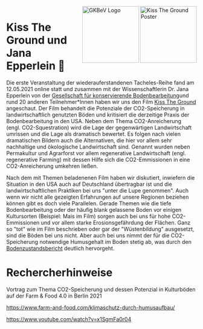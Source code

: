 <img src="https://user-images.githubusercontent.com/44900699/119657577-61962380-be2c-11eb-888a-3ad6d4406505.jpg" align="right" alt="Kiss The Ground Poster" width="150"/>
<img src="https://user-images.githubusercontent.com/44900699/119657265-f8aeab80-be2b-11eb-8352-56642447dd94.png" align= "right" alt="GKBeV Logo" width="150"/>


# Kiss The Ground und Jana Epperlein 🌳

Die erste Veranstaltung der wiederauferstandenen Tacheles-Reihe fand am 12.05.2021 online statt und zusammen mit der Wissenschaftlerin Dr. Jana Epperlein von der [Gesellschaft für konservierende Bodenbearbeitung](https://www.gkb-ev.de/)und rund 20 anderen Teilnehmer*Innen haben wir uns den Film [Kiss The Ground](https://kisstheground.com/) angeschaut. 
Der Film behandelt die Potenziale der CO2-Speicherung in landwirtschaftlich genutzten Böden und kritisiert die derzeitige Praxis der Bodenbearbeitung in den USA. Neben dem Thema CO2-Anreicherung (engl. CO2-Squestration) wird die Lage der gegenwärtigen Landwirtschaft umrissen und die Lage als dramatisch bewertet. Es folgen nach vielen dramatischen Bildern auch die Alternativen, die hier vor allem sehr nachhaltige und ökologische Landwirtschaft sind. Genannt wurden neben Permakultur und Agrarforst vor allem regenerative Landwirtschaft (engl. regenerative Farming) mit dessen Hilfe sich die CO2-Emmissionen in eine CO2-Anreicherung umkehren ließen. 

Nach dem mit Themen beladenenen Film haben wir diskutiert, inwiefern die Situation in den USA auch auf Deutschland übertragbar ist und die landwirtschaftlichen Praktiken bei uns "unter die Lupe genommen". Auch wenn wir nicht alle gezeigten Erfahrungen auf unsere Regionen beziehen können gibt es doch viele Parallelen. Gerade Themen wie die tiefe Bodenbearbeitung oder der häufig blank gelassene Boden vor einigen Kultursorten (Beispiel: Mais im Film) sorgen auch bei uns für hohe CO2-Emmissionen und vor allem starke Erosionsgefährdung der Flächen. Ganz so "tot" wie im Film beschrieben oder gar der "Wüstenbildung" ausgesetzt, sind die Böden bei uns nicht. Aber auch bei uns nimmt der für die CO2-Speicherung notwendige Humusgehalt im Boden stetig ab, was durch den [Bodenzustandsbericht](https://github.com/chribre/Kino-Tacheles/blob/main/Kiss%20The%20Ground/Thuenen_Report_64%20Landwirtschaftlich%20genutzte%20B%C3%B6den%20in%20Deutschland%20Bodenzustandserhebung%20(2018).pdf) deutlich hervorgeht. 




# Rechercherhinweise

Vortrag zum Thema CO2-Speicherung und dessen Potenzial in Kulturböden auf der Farm & Food 4.0 in Berlin 2021

https://www.farm-and-food.com/klimaschutz-durch-humusaufbau/

https://www.youtube.com/watch?v=x1SgmFa0r04

